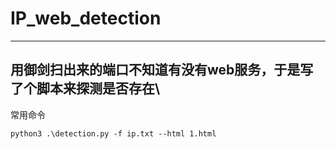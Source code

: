 ﻿# IP_web_detection
---
用御剑扫出来的端口不知道有没有web服务，于是写了个脚本来探测是否存在\
---
常用命令
```
python3 .\detection.py -f ip.txt --html 1.html
```
